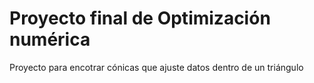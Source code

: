 # Proyecto final de Optimización numérica
Proyecto para encotrar cónicas que ajuste datos dentro de un triángulo
